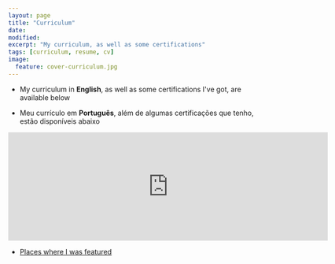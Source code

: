 ```yaml
---
layout: page
title: "Curriculum"
date: 
modified:
excerpt: "My curriculum, as well as some certifications"
tags: [curriculum, resume, cv]
image:
  feature: cover-curriculum.jpg
---
```


* My curriculum in <strong>English</strong>, as well as some certifications I've got, are available below

* Meu currículo em <strong>Português</strong>, além de algumas certificações que tenho, estão disponíveis abaixo

<iframe src="https://drive.google.com/embeddedfolderview?id=0Byw5aA8CsYXmfmpKQmV4aVFOYXFCaFE3T3dhaDdwTDVVNk5sSDlRdTMzMk9tVHhTemJDVFU#list" width="650" height="220" frameBorder="0">Unfortunately your browser doesn't support this object. Please access <a href="https://drive.google.com/embeddedfolderview?id=0Byw5aA8CsYXmfmpKQmV4aVFOYXFCaFE3T3dhaDdwTDVVNk5sSDlRdTMzMk9tVHhTemJDVFU#list">this link</a> to view it's content</iframe>

* [Places where I was featured](https://twitter.com/i/moments/923641611090825217)
